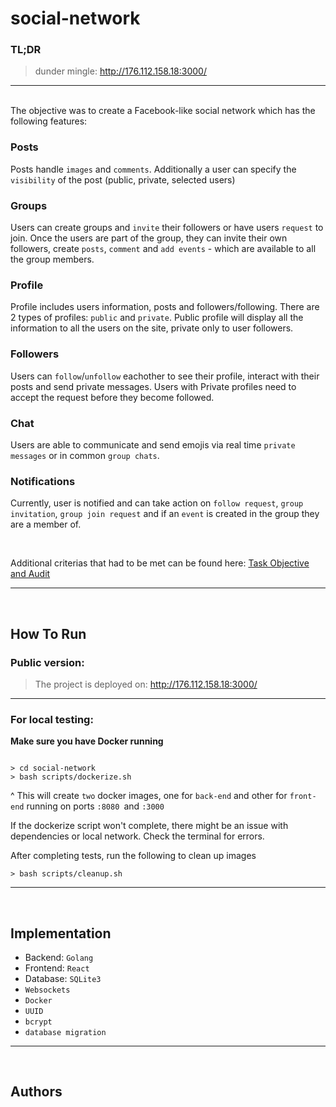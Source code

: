 # social-network

### TL;DR
> dunder mingle: http://176.112.158.18:3000/

---

<br>
The objective was to create a Facebook-like social network which has the following features:

### **Posts**
Posts handle `images` and `comments`. Additionally a user can specify the `visibility` of the post (public, private, selected users)

### **Groups**
Users can create groups and `invite` their followers or have users `request` to join. Once the users are part of the group, they can invite their own followers,  create `posts`, `comment` and `add events` - which are available to all the group members.

### **Profile**
Profile includes users information, posts and followers/following. 
There are 2 types of profiles: `public` and `private`. Public profile will display all the information to all the users on the site, private only to user followers. 

### **Followers**
Users can `follow`/`unfollow` eachother to see their profile, interact with their posts and send private messages. Users with Private profiles need to accept the request before they become followed.

### **Chat**
Users are able to communicate and send emojis via real time `private messages` or in common `group chats`. 

### **Notifications**
Currently, user is notified and can take action on `follow request`, `group invitation`, `group join request` and if an `event` is created in the group they are a member of. 

<br>

Additional criterias that had to be met can be found here: [Task Objective and Audit](https://github.com/01-edu/public/tree/master/subjects/social-network)

---
<br>

## How To Run

### Public version:
> The project is deployed on: 
http://176.112.158.18:3000/

---

### For local testing:

**Make sure you have Docker running**

```

> cd social-network
> bash scripts/dockerize.sh 
```

^
This will create `two` docker images, one for `back-end` and other for `front-end` running on ports `:8080 `and `:3000`

If the dockerize script won't complete, there might be an issue with dependencies or local network. Check the terminal for errors.

After completing tests, run the following to clean up images
```
> bash scripts/cleanup.sh 
```

---

<br>

## Implementation
- Backend: `Golang`
- Frontend: `React`
- Database: `SQLite3`
- `Websockets`
- `Docker`
- `UUID`
- `bcrypt`
- `database migration`

---

<br>

## Authors